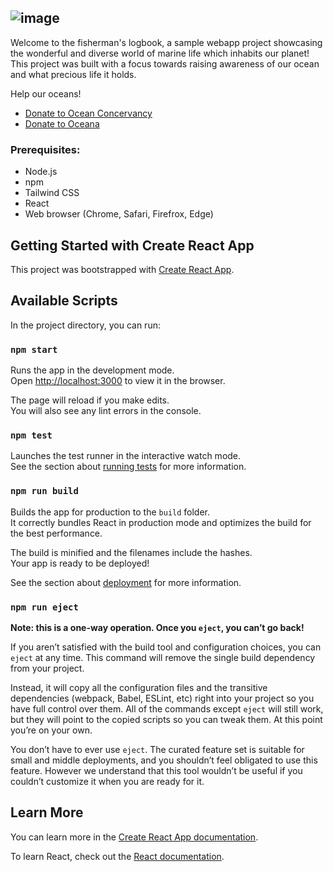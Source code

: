 ![image](https://github.com/NicCaddeo/Fishermans-Logbook/assets/112668183/bf6a9b0e-0832-4501-bb97-fd2fa5f3d666)
---
Welcome to the fisherman's logbook, a sample webapp project showcasing the wonderful and diverse world of marine life which inhabits our planet! This project was built with a focus towards raising awareness of our ocean and what precious life it holds.

Help our oceans!
- [Donate to Ocean Concervancy](https://donate.oceanconservancy.org/page/137392/donate/1?promo_name=Donate_Button&promo_position=Content&promo_creative=Evergreen&_ga=2.26903613.164743282.1714493675-2086304579.1714493675)
- [Donate to Oceana](https://act.oceana.org/page/141584/donate/1?ea.tracking.id=homepage-header&utm_campaign=general&utm_source=header&utm_medium=website&transaction.donationAmt=&op=DONATE)

### Prerequisites:
- Node.js
- npm
- Tailwind CSS
- React
- Web browser (Chrome, Safari, Firefrox, Edge)

## Getting Started with Create React App

This project was bootstrapped with [Create React App](https://github.com/facebook/create-react-app).

## Available Scripts

In the project directory, you can run:

### `npm start`

Runs the app in the development mode.\
Open [http://localhost:3000](http://localhost:3000) to view it in the browser.

The page will reload if you make edits.\
You will also see any lint errors in the console.

### `npm test`

Launches the test runner in the interactive watch mode.\
See the section about [running tests](https://facebook.github.io/create-react-app/docs/running-tests) for more information.

### `npm run build`

Builds the app for production to the `build` folder.\
It correctly bundles React in production mode and optimizes the build for the best performance.

The build is minified and the filenames include the hashes.\
Your app is ready to be deployed!

See the section about [deployment](https://facebook.github.io/create-react-app/docs/deployment) for more information.

### `npm run eject`

**Note: this is a one-way operation. Once you `eject`, you can’t go back!**

If you aren’t satisfied with the build tool and configuration choices, you can `eject` at any time. This command will remove the single build dependency from your project.

Instead, it will copy all the configuration files and the transitive dependencies (webpack, Babel, ESLint, etc) right into your project so you have full control over them. All of the commands except `eject` will still work, but they will point to the copied scripts so you can tweak them. At this point you’re on your own.

You don’t have to ever use `eject`. The curated feature set is suitable for small and middle deployments, and you shouldn’t feel obligated to use this feature. However we understand that this tool wouldn’t be useful if you couldn’t customize it when you are ready for it.

## Learn More

You can learn more in the [Create React App documentation](https://facebook.github.io/create-react-app/docs/getting-started).

To learn React, check out the [React documentation](https://reactjs.org/).

